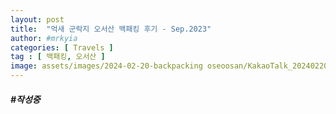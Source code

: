 ```yaml
---
layout: post
title:  "억새 군락지 오서산 백패킹 후기 - Sep.2023"
author: #mrkyia
categories: [ Travels ]
tag : [ 백패킹, 오서산 ]
image: assets/images/2024-02-20-backpacking oseoosan/KakaoTalk_20240220_230657464_06.webp
---
```

##### #작성중